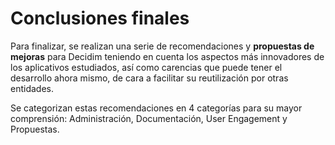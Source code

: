 # Conclusiones finales

Para finalizar, se realizan una serie de recomendaciones y **propuestas de mejoras** para Decidim teniendo en cuenta los aspectos más innovadores de los aplicativos estudiados, así como carencias que puede tener el desarrollo ahora mismo, de cara a facilitar su reutilización por otras entidades.

Se categorizan estas recomendaciones en 4 categorías para su mayor comprensión: Administración, Documentación, User Engagement y Propuestas.

